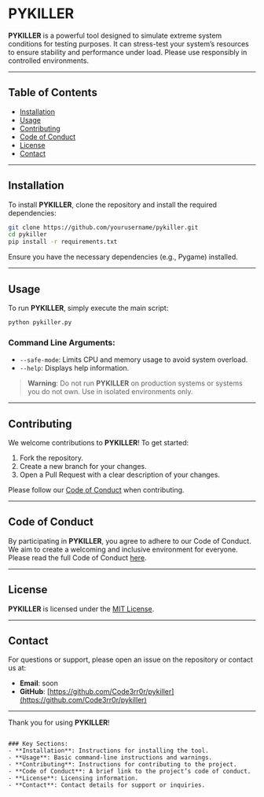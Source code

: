 # PYKILLER

**PYKILLER** is a powerful tool designed to simulate extreme system conditions for testing purposes. It can stress-test your system’s resources to ensure stability and performance under load. Please use responsibly in controlled environments.

---

## Table of Contents

- [Installation](#installation)
- [Usage](#usage)
- [Contributing](#contributing)
- [Code of Conduct](#code-of-conduct)
- [License](#license)
- [Contact](#contact)

---

## Installation

To install **PYKILLER**, clone the repository and install the required dependencies:

```bash
git clone https://github.com/yourusername/pykiller.git
cd pykiller
pip install -r requirements.txt
```

Ensure you have the necessary dependencies (e.g., Pygame) installed.

---

## Usage

To run **PYKILLER**, simply execute the main script:

```bash
python pykiller.py
```

### Command Line Arguments:
- `--safe-mode`: Limits CPU and memory usage to avoid system overload.
- `--help`: Displays help information.

> **Warning**: Do not run **PYKILLER** on production systems or systems you do not own. Use in isolated environments only.

---

## Contributing

We welcome contributions to **PYKILLER**! To get started:

1. Fork the repository.
2. Create a new branch for your changes.
3. Open a Pull Request with a clear description of your changes.

Please follow our [Code of Conduct](#code-of-conduct) when contributing.

---

## Code of Conduct

By participating in **PYKILLER**, you agree to adhere to our Code of Conduct. We aim to create a welcoming and inclusive environment for everyone. Please read the full Code of Conduct [here](CODE_OF_CONDUCT.md).

---

## License

**PYKILLER** is licensed under the [MIT License](LICENSE).

---

## Contact

For questions or support, please open an issue on the repository or contact us at:

- **Email**: soon
- **GitHub**: [https://github.com/Code3rr0r/pykiller](https://github.com/Code3rr0r/pykiller)

---

Thank you for using **PYKILLER**!
```

### Key Sections:
- **Installation**: Instructions for installing the tool.
- **Usage**: Basic command-line instructions and warnings.
- **Contributing**: Instructions for contributing to the project.
- **Code of Conduct**: A brief link to the project’s code of conduct.
- **License**: Licensing information.
- **Contact**: Contact details for support or inquiries.
